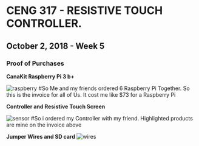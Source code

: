   # CENG 317 - RESISTIVE TOUCH CONTROLLER.
  
  ## October 2, 2018 - Week 5

### Proof of Purchases

**CanaKit Raspberry Pi 3 b+**

![raspberry](https://user-images.githubusercontent.com/43186158/46378852-ee33b800-c66a-11e8-8b2a-75a6e47cf173.PNG)
#So Me and my friends ordered 6 Raspberry Pi Together. So this is the invoice for all of Us. It cost me like $73 for a Raspberry Pi

**Controller and Resistive Touch Screen**

![sensor](https://user-images.githubusercontent.com/43186158/46379249-32738800-c66c-11e8-862a-4b7ee04807ab.PNG)
#So i ordered my Controller with my friend. Highlighted products are mine on the invoice above 

**Jumper Wires and SD card**
![wires](https://user-images.githubusercontent.com/43186158/46379251-33a4b500-c66c-11e8-83d1-bd9720368c47.PNG)

